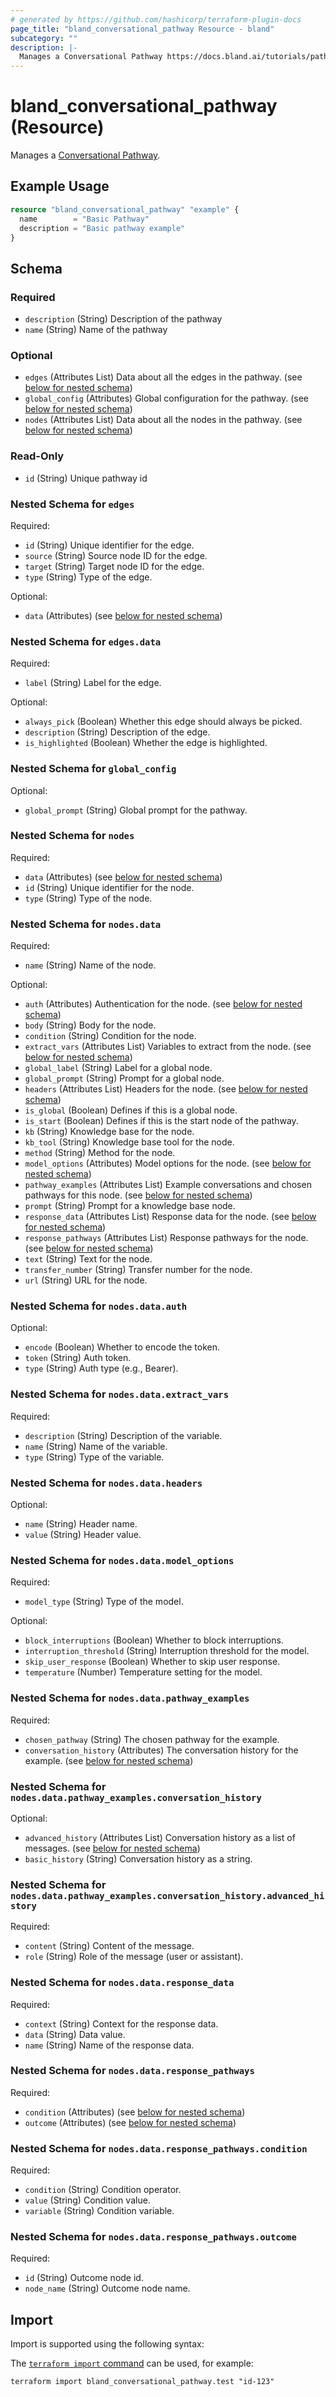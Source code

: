 ```yaml
---
# generated by https://github.com/hashicorp/terraform-plugin-docs
page_title: "bland_conversational_pathway Resource - bland"
subcategory: ""
description: |-
  Manages a Conversational Pathway https://docs.bland.ai/tutorials/pathways.
---
```


# bland_conversational_pathway (Resource)

Manages a [Conversational Pathway](https://docs.bland.ai/tutorials/pathways).

## Example Usage

```terraform
resource "bland_conversational_pathway" "example" {
  name        = "Basic Pathway"
  description = "Basic pathway example"
}
```

<!-- schema generated by tfplugindocs -->
## Schema

### Required

- `description` (String) Description of the pathway
- `name` (String) Name of the pathway

### Optional

- `edges` (Attributes List) Data about all the edges in the pathway. (see [below for nested schema](#nestedatt--edges))
- `global_config` (Attributes) Global configuration for the pathway. (see [below for nested schema](#nestedatt--global_config))
- `nodes` (Attributes List) Data about all the nodes in the pathway. (see [below for nested schema](#nestedatt--nodes))

### Read-Only

- `id` (String) Unique pathway id

<a id="nestedatt--edges"></a>
### Nested Schema for `edges`

Required:

- `id` (String) Unique identifier for the edge.
- `source` (String) Source node ID for the edge.
- `target` (String) Target node ID for the edge.
- `type` (String) Type of the edge.

Optional:

- `data` (Attributes) (see [below for nested schema](#nestedatt--edges--data))

<a id="nestedatt--edges--data"></a>
### Nested Schema for `edges.data`

Required:

- `label` (String) Label for the edge.

Optional:

- `always_pick` (Boolean) Whether this edge should always be picked.
- `description` (String) Description of the edge.
- `is_highlighted` (Boolean) Whether the edge is highlighted.



<a id="nestedatt--global_config"></a>
### Nested Schema for `global_config`

Optional:

- `global_prompt` (String) Global prompt for the pathway.


<a id="nestedatt--nodes"></a>
### Nested Schema for `nodes`

Required:

- `data` (Attributes) (see [below for nested schema](#nestedatt--nodes--data))
- `id` (String) Unique identifier for the node.
- `type` (String) Type of the node.

<a id="nestedatt--nodes--data"></a>
### Nested Schema for `nodes.data`

Required:

- `name` (String) Name of the node.

Optional:

- `auth` (Attributes) Authentication for the node. (see [below for nested schema](#nestedatt--nodes--data--auth))
- `body` (String) Body for the node.
- `condition` (String) Condition for the node.
- `extract_vars` (Attributes List) Variables to extract from the node. (see [below for nested schema](#nestedatt--nodes--data--extract_vars))
- `global_label` (String) Label for a global node.
- `global_prompt` (String) Prompt for a global node.
- `headers` (Attributes List) Headers for the node. (see [below for nested schema](#nestedatt--nodes--data--headers))
- `is_global` (Boolean) Defines if this is a global node.
- `is_start` (Boolean) Defines if this is the start node of the pathway.
- `kb` (String) Knowledge base for the node.
- `kb_tool` (String) Knowledge base tool for the node.
- `method` (String) Method for the node.
- `model_options` (Attributes) Model options for the node. (see [below for nested schema](#nestedatt--nodes--data--model_options))
- `pathway_examples` (Attributes List) Example conversations and chosen pathways for this node. (see [below for nested schema](#nestedatt--nodes--data--pathway_examples))
- `prompt` (String) Prompt for a knowledge base node.
- `response_data` (Attributes List) Response data for the node. (see [below for nested schema](#nestedatt--nodes--data--response_data))
- `response_pathways` (Attributes List) Response pathways for the node. (see [below for nested schema](#nestedatt--nodes--data--response_pathways))
- `text` (String) Text for the node.
- `transfer_number` (String) Transfer number for the node.
- `url` (String) URL for the node.

<a id="nestedatt--nodes--data--auth"></a>
### Nested Schema for `nodes.data.auth`

Optional:

- `encode` (Boolean) Whether to encode the token.
- `token` (String) Auth token.
- `type` (String) Auth type (e.g., Bearer).


<a id="nestedatt--nodes--data--extract_vars"></a>
### Nested Schema for `nodes.data.extract_vars`

Required:

- `description` (String) Description of the variable.
- `name` (String) Name of the variable.
- `type` (String) Type of the variable.


<a id="nestedatt--nodes--data--headers"></a>
### Nested Schema for `nodes.data.headers`

Optional:

- `name` (String) Header name.
- `value` (String) Header value.


<a id="nestedatt--nodes--data--model_options"></a>
### Nested Schema for `nodes.data.model_options`

Required:

- `model_type` (String) Type of the model.

Optional:

- `block_interruptions` (Boolean) Whether to block interruptions.
- `interruption_threshold` (String) Interruption threshold for the model.
- `skip_user_response` (Boolean) Whether to skip user response.
- `temperature` (Number) Temperature setting for the model.


<a id="nestedatt--nodes--data--pathway_examples"></a>
### Nested Schema for `nodes.data.pathway_examples`

Required:

- `chosen_pathway` (String) The chosen pathway for the example.
- `conversation_history` (Attributes) The conversation history for the example. (see [below for nested schema](#nestedatt--nodes--data--pathway_examples--conversation_history))

<a id="nestedatt--nodes--data--pathway_examples--conversation_history"></a>
### Nested Schema for `nodes.data.pathway_examples.conversation_history`

Optional:

- `advanced_history` (Attributes List) Conversation history as a list of messages. (see [below for nested schema](#nestedatt--nodes--data--pathway_examples--conversation_history--advanced_history))
- `basic_history` (String) Conversation history as a string.

<a id="nestedatt--nodes--data--pathway_examples--conversation_history--advanced_history"></a>
### Nested Schema for `nodes.data.pathway_examples.conversation_history.advanced_history`

Required:

- `content` (String) Content of the message.
- `role` (String) Role of the message (user or assistant).




<a id="nestedatt--nodes--data--response_data"></a>
### Nested Schema for `nodes.data.response_data`

Required:

- `context` (String) Context for the response data.
- `data` (String) Data value.
- `name` (String) Name of the response data.


<a id="nestedatt--nodes--data--response_pathways"></a>
### Nested Schema for `nodes.data.response_pathways`

Required:

- `condition` (Attributes) (see [below for nested schema](#nestedatt--nodes--data--response_pathways--condition))
- `outcome` (Attributes) (see [below for nested schema](#nestedatt--nodes--data--response_pathways--outcome))

<a id="nestedatt--nodes--data--response_pathways--condition"></a>
### Nested Schema for `nodes.data.response_pathways.condition`

Required:

- `condition` (String) Condition operator.
- `value` (String) Condition value.
- `variable` (String) Condition variable.


<a id="nestedatt--nodes--data--response_pathways--outcome"></a>
### Nested Schema for `nodes.data.response_pathways.outcome`

Required:

- `id` (String) Outcome node id.
- `node_name` (String) Outcome node name.

## Import

Import is supported using the following syntax:

The [`terraform import` command](https://developer.hashicorp.com/terraform/cli/commands/import) can be used, for example:

```shell
terraform import bland_conversational_pathway.test "id-123"
```
